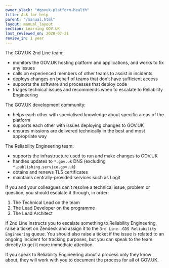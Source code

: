 ```yaml
---
owner_slack: "#govuk-platform-health"
title: Ask for help
parent: "/manual.html"
layout: manual_layout
section: Learning GOV.UK
last_reviewed_on: 2020-07-21
review_in: 1 year
---
```


The GOV.UK 2nd Line team:

- monitors the GOV.UK hosting platform and applications, and works to fix any
  issues
- calls on experienced members of other teams to assist in incidents
- deploys changes on behalf of teams that don’t have sufficient access
- supports the software and processes that deploy code
- triages technical issues and recommends when to escalate to Reliability
  Engineering

The GOV.UK development community:

- helps each other with specialised knowledge about specific areas of the
  platform
- supports each other with issues deploying changes to GOV.UK
- ensures missions are delivered technically in the best and most appropriate
  way

The Reliability Engineering team:

- supports the infrastructure used to run and make changes to GOV.UK
- handles updates to `*.gov.uk` DNS (excluding `*.publishing.service.gov.uk`)
- obtains and renews TLS certificates
- maintains centrally-provided services such as Logit

If you and your colleagues can’t resolve a technical issue, problem or
question, you should escalate it through, in order:

1. The Technical Lead on the team
2. The Lead Developer on the programme
3. The Lead Architect

If 2nd Line instructs you to escalate something to Reliability Engineering,
raise a ticket on Zendesk and assign it to the `3rd Line--GDS Reliability
Engineering` queue. You should also raise a ticket if the issue is related to
an ongoing incident for tracking purposes, but you can speak to the team
directly to get it more immediate attention.

If you speak to Reliability Engineering about a process only they know about,
they will work with you to document the process for all of GOV.UK.
